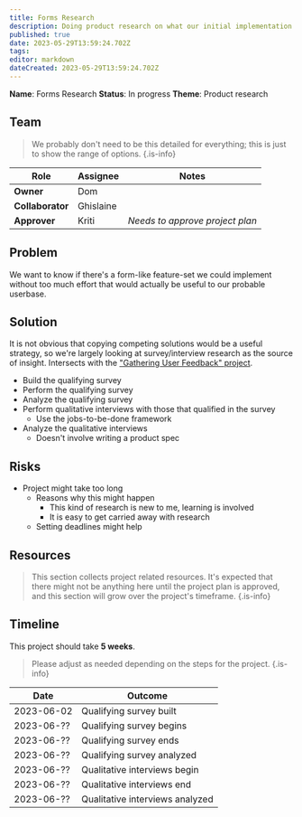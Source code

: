 ```yaml
---
title: Forms Research
description: Doing product research on what our initial implementation of forms could be
published: true
date: 2023-05-29T13:59:24.702Z
tags: 
editor: markdown
dateCreated: 2023-05-29T13:59:24.702Z
---
```


**Name**: Forms Research
**Status**: In progress 
**Theme**: Product research

## Team
> We probably don't need to be this detailed for everything; this is just to show the range of options.
{.is-info}

| Role | Assignee | Notes |
|-|-|-|
| **Owner** | Dom | |
| **Collaborator** | Ghislaine | |
| **Approver** | Kriti | *Needs to approve project plan* |

## Problem
We want to know if there's a form-like feature-set we could implement without too much effort that would actually be useful to our probable userbase.

## Solution

It is not obvious that copying competing solutions would be a useful strategy, so we're largely looking at survey/interview research as the source of insight. Intersects with the ["Gathering User Feedback" project](https://wiki.mathesar.org/en/projects/gather-user-feedback).
 
- Build the qualifying survey
- Perform the qualifying survey
- Analyze the qualifying survey
- Perform qualitative interviews with those that qualified in the survey
	- Use the jobs-to-be-done framework
- Analyze the qualitative interviews
	- Doesn't involve writing a product spec
  
## Risks
- Project might take too long
	- Reasons why this might happen
  		- This kind of research is new to me, learning is involved
      - It is easy to get carried away with research
  - Setting deadlines might help

## Resources
> This section collects project related resources. It's expected that there might not be anything here until the project plan is approved, and this section will grow over the project's timeframe.
{.is-info} 

## Timeline
This project should take **5 weeks**.

> Please adjust as needed depending on the steps for the project.
{.is-info}

| Date | Outcome |
| - | - |
| 2023-06-02 | Qualifying survey built | 
| 2023-06-?? | Qualifying survey begins | 
| 2023-06-?? | Qualifying survey ends | 
| 2023-06-?? | Qualifying survey analyzed | 
| 2023-06-?? | Qualitative interviews begin | 
| 2023-06-?? | Qualitative interviews end | 
| 2023-06-?? | Qualitative interviews analyzed | 